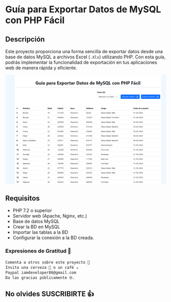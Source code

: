 # Guía para Exportar Datos de MySQL con PHP Fácil

## Descripción

Este proyecto proporciona una forma sencilla de exportar datos desde una base de datos MySQL a archivos Excel (`.Xls`) utilizando PHP. Con esta guía, podrás implementar la funcionalidad de exportación en tus aplicaciones web de manera rápida y eficiente.

![](https://raw.githubusercontent.com/urian121/imagenes-proyectos-github/refs/heads/master/exportar-data-desde-mysql-con-php.png)


## Requisitos

- PHP 7.2 o superior
- Servidor web (Apache, Nginx, etc.)
- Base de datos MySQL
- Crear la BD en MySQL
- Importar las tablas a la BD
- Configurar la conexión a la BD creada.

### Expresiones de Gratitud 🎁

    Comenta a otros sobre este proyecto 📢
    Invita una cerveza 🍺 o un café ☕
    Paypal iamdeveloper86@gmail.com
    Da las gracias públicamente 🤓.

## No olvides SUSCRIBIRTE 👍